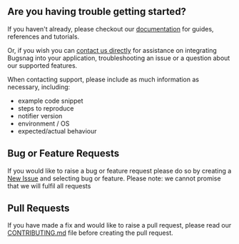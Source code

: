 ## Are you having trouble getting started?
If you haven't already, please checkout our [documentation](https://docs.bugsnag.com/api/data-access/#ruby-api-toolkit) for guides, references and tutorials.

Or, if you wish you can [contact us directly](mailto:support@bugsnag.com) for assistance on integrating Bugsnag into your application, troubleshooting an issue or a question about our supported features.

When contacting support, please include as much information as necessary, including:

- example code snippet
- steps to reproduce
- notifier version
- environment / OS 
- expected/actual behaviour 

## Bug or Feature Requests
If you would like to raise a bug or feature request please do so by creating a [New Issue](https://github.com/bugsnag/bugsnag-api-ruby/issues/new/choose) and selecting bug or feature.
Please note: we cannot promise that we will fulfil all requests

## Pull Requests
If you have made a fix and would like to raise a pull request, please read our [CONTRIBUTING.md](../CONTRIBUTING.md) file before creating the pull request.
